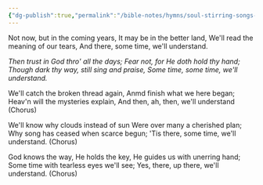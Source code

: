 ```yaml
---
{"dg-publish":true,"permalink":"/bible-notes/hymns/soul-stirring-songs-and-hymns/some-time-we-ll-understand/","title":"Some Time We'll Understand","created":"","updated":""}
---
```



Not now, but in the coming years,
It may be in the better land,
We'll read the meaning of our tears,
And there, some time, we'll understand.

*Then trust in God thro' all the days;
Fear not, for He doth hold thy hand;
Though dark thy way, still sing and praise,
Some time, some time, we'll understand.*

We'll catch the broken thread again,
Anmd finish what we here began;
Heav'n will the mysteries explain,
And then, ah, then, we'll understand (Chorus)

We'll know why clouds instead of sun
Were over many a cherished plan;
Why song has ceased when scarce begun;
'Tis there, some time, we'll understand. (Chorus)

God knows the way, He holds the key,
He guides us with unerring hand;
Some time with tearless eyes we'll see;
Yes, there, up there, we'll understand. (Chorus)